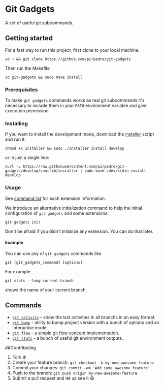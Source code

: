 # Git Gadgets

A set of useful git subcommands.

## Getting started

For a fast way to run this project, first clone to your local machine.
```
cd ~ && git clone https://github.com/pirpedro/git-gadgets
```

Then run the Makefile
```
cd git-gadgets && sudo make install
```

### Prerequisites

To make `git gadgets` commands works as real git subcommands it's necessary to include them in your `PATH` environment variable and give execution permission.

### Installing

If you want to install the development mode, download the [installer](https://raw.githubusercontent.com/pirpedro/git-gadgets/develop/contrib/installer) script and run it.
```
chmod +x installer && sudo ./installer install develop
```
or in just a single line:
```
curl -L https://raw.githubusercontent.com/pirpedro/git-gadgets/develop/contrib/installer | sudo bash /dev/stdin install develop
```

### Usage

See [command list](docs/commands.md) for each extension information.

We introduce an alternative initialization command to help the initial configuration of `git gadgets` and some extensions:

```
git gadgets init
```
Don't be afraid if you didn't initialize any extension. You can do that later.

#### Example
You can use any of `git gadgets` commands like

`git [git_gadgets_command] [options]`

For example:
```
git stats --long-current-branch
```
shows the name of your current branch.



## Commands
-   [`git activity`](docs/activity.md) - show the last activities in all branchs in an easy format.
-   [`git bump`](docs/bump.md) - utility to bump project version with a bunch of options and an interactive mode.
-   [`git flow`](docs/flow.md) - a simple [git flow concept](http://nvie.com/posts/a-successful-git-branching-model/) implementation.
-   [`git stats`](docs/stats.md) - a bunch of useful git environment outputs.

##Contributing
1. Fork it!
2. Create your feature branch: `git checkout -b my-new-awesome-feature`
3. Commit your changes: `git commit -am 'Add some awesome feature'`
4. Push to the branch: `git push origin my-new-awesome-feature`
5. Submit a pull request and let us see it :smiley:
